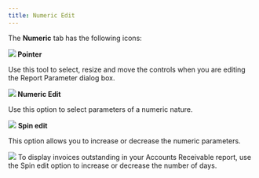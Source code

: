 ```yaml
---
title: Numeric Edit
---
```



The **Numeric** tab has the following  icons:


**![]({{site.rmgr_baseurl}}/img/rm_pointer.gif) Pointer**


Use this tool to select, resize and move the controls when you are editing  the Report Parameter dialog  box.


**![]({{site.rmgr_baseurl}}/img/rm_numeric_edit.gif) Numeric Edit**


Use this option to select parameters of a numeric nature.


![]({{site.rmgr_baseurl}}/img/rm_spin_edit.gif) **Spin edit**


This option allows you to increase or decrease the numeric parameters.


![]({{site.rmgr_baseurl}}/img/example.gif) To  display invoices outstanding in your Accounts Receivable report, use the  Spin edit option to increase or decrease the number of days.
